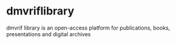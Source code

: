 # dmvriflibrary
dmvrif library is an open-access platform for publications, books, presentations and digital archives
